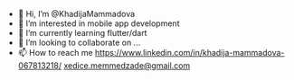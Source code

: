 - 👋 Hi, I’m @KhadijaMammadova
- 👀 I’m interested in mobile app development
- 🌱 I’m currently learning flutter/dart
- 💞️ I’m looking to collaborate on ...
- 📫 How to reach me https://www.linkedin.com/in/khadija-mammadova-067813218/
xedice.memmedzade@gmail.com

<!---
KhadijaMammadova/KhadijaMammadova is a ✨ special ✨ repository because its `README.md` (this file) appears on your GitHub profile.
You can click the Preview link to take a look at your changes.
--->
